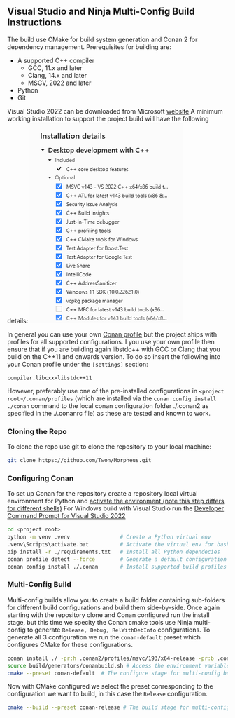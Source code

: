 ## Visual Studio and Ninja Multi-Config Build Instructions

The build use CMake for build system generation and Conan 2 for dependency management.  Prerequisites for building are:
 - A supported C++ compiler
   * GCC, 11.x and later
   * Clang, 14.x and later
   * MSCV, 2022 and later
 - Python
 - Git

Visual Studio 2022 can be downloaded from Microsoft [website](https://visualstudio.microsoft.com/vs/community/)
A minimum working installation to support the project build will have the following details:
![](./VisualStudioInstall.png)

In general you can use your own [Conan profile](https://docs.conan.io/2/reference/commands/profile.html) but the project ships with profiles for all supported configurations. I you use your own profile then ensure that if you are building again libstdc++ with GCC or Clang that you build on the C++11 and onwards version. To do so insert the following into your Conan profile under the `[settings]` section:

```
compiler.libcxx=libstdc++11
```

However, preferably use one of the pre-installed configurations in `<project root>/.conan/profiles` (which are installed via the `conan config install ./conan` command to the local conan configuration folder ./.conan2 as specified in the ./.conanrc file) as these are tested and known to work.

### Cloning the Repo

To clone the repo use git to clone the repository to your local machine:

```bash
git clone https://github.com/Twon/Morpheus.git
```

### Configuring Conan

To set up Conan for the repository create a repository local virtual environment for Python and [activate the environment (note this step differs for different shells)](https://docs.python.org/3/library/venv.html#how-venvs-work)
For Windows build with Visual Studio run the [Developer Command Prompt for Visual Studio 2022](https://learn.microsoft.com/en-us/visualstudio/ide/reference/command-prompt-powershell?view=vs-2022#start-in-visual-studio)

```bash
cd <project root>
python -m venv .venv                # Create a Python virtual env
.venv\Scripts\activate.bat          # Activate the virtual env for bash by source.
pip install -r ./requirements.txt   # Install all Python dependecies
conan profile detect --force        # Generate a default configuration with the local machine settings
conan config install ./.conan       # Install supported build profiles from ./.conan to ./conan2
```

### Multi-Config Build

Multi-config builds allow you to create a build folder containing sub-folders for different build configurations and build them side-by-side. Once again starting with the repository clone and Conan configured run the install stage, but this time we specity the Conan cmake tools use Ninja multi-config to generate `Release, Debug, RelWithDebInfo` configurations.  To generate all 3 configuration we run the `conan-default` preset which configures CMake for these configurations.

```bash
conan install ./ -pr:h .conan2/profiles/msvc/193/x64-release -pr:b .conan2/profiles/msvc/193/x64-release --build missing -c tools.cmake.cmaketoolchain:generator="Ninja Multi-Config"
source build/generators/conanbuild.sh # Access the environment variables needed to use the Mold linker with gcc and clang
cmake --preset conan-default  # The configure stage for multi-config builds is conan-default
```

Now with CMake configured we select the preset conresponding to the configuration we want to build, in this case the `Release` configuration.
```bash
cmake --build --preset conan-release # The build stage for multi-config builds is the conan-<configuration>
```
